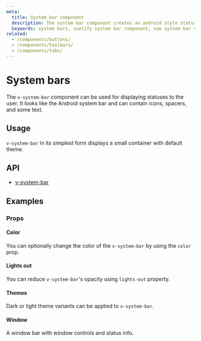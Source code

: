 ```yaml
---
meta:
  title: System bar component
  description: The system bar component creates an android style status bar that rests on the very top of your application.
  keywords: system bars, vuetify system bar component, vue system bar component, android status bar, status bar
related:
  - /components/buttons/
  - /components/toolbars/
  - /components/tabs/
---
```


# System bars

The `v-system-bar` component can be used for displaying statuses to the user. It looks like the Android system bar and can contain icons, spacers, and some text.

<entry-ad />

## Usage

`v-system-bar` in its simplest form displays a small container with default theme.

<usage name="v-system-bar" />

## API

- [v-system-bar](/api/v-system-bar)

<api-section page="components/system-bars" />

## Examples

### Props

#### Color

You can optionally change the color of the `v-system-bar` by using the `color` prop.

<example file="v-system-bar/prop-color" />

#### Lights out

You can reduce `v-system-bar`'s opacity using `lights-out` property.

<example file="v-system-bar/prop-lights-out" />

#### Themes

Dark or light theme variants can be applied to `v-system-bar`.

<example file="v-system-bar/prop-themes" />

#### Window

A window bar with window controls and status info.

<example file="v-system-bar/prop-window" />

<backmatter />
